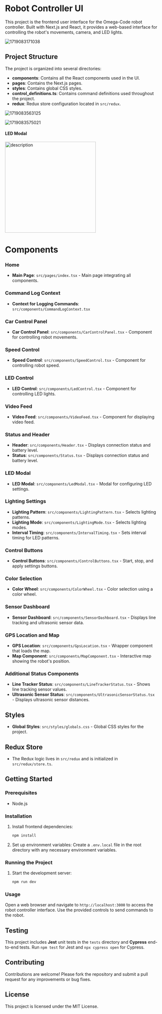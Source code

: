 # Robot Controller UI

This project is the frontend user interface for the Omega-Code robot controller. Built with Next.js and React, it provides a web-based interface for controlling the robot's movements, camera, and LED lights.


![1719083171038](image/README/1719083171038.png)

## Project Structure

The project is organized into several directories:

- **components**: Contains all the React components used in the UI.
- **pages**: Contains the Next.js pages.
- **styles**: Contains global CSS styles.
- **control_definitions.ts**: Contains command definitions used throughout the project.
- **redux**: Redux store configuration located in `src/redux`.


![1719083563125](image/README/1719083563125.png)


![1719083575021](image/README/1719083575021.png)

#### LED Modal

<img src="image/README/1719083688816.png" alt="description" width="300"/>


# Components

### Home

- **Main Page**: `src/pages/index.tsx` - Main page integrating all components.

### Command Log Context

- **Context for Logging Commands**: `src/components/CommandLogContext.tsx`

### Car Control Panel

- **Car Control Panel**: `src/components/CarControlPanel.tsx` - Component for controlling robot movements.

### Speed Control

- **Speed Control**: `src/components/SpeedControl.tsx` - Component for controlling robot speed.

### LED Control

- **LED Control**: `src/components/LedControl.tsx` - Component for controlling LED lights.

### Video Feed

- **Video Feed**: `src/components/VideoFeed.tsx` - Component for displaying video feed.

### Status and Header

- **Header**: `src/components/Header.tsx` - Displays connection status and battery level.
- **Status**: `src/components/Status.tsx` - Displays connection status and battery level.

### LED Modal

- **LED Modal**: `src/components/LedModal.tsx` - Modal for configuring LED settings.

### Lighting Settings

- **Lighting Pattern**: `src/components/LightingPattern.tsx` - Selects lighting patterns.
- **Lighting Mode**: `src/components/LightingMode.tsx` - Selects lighting modes.
- **Interval Timing**: `src/components/IntervalTiming.tsx` - Sets interval timing for LED patterns.

### Control Buttons

- **Control Buttons**: `src/components/ControlButtons.tsx` - Start, stop, and apply settings buttons.

### Color Selection

- **Color Wheel**: `src/components/ColorWheel.tsx` - Color selection using a color wheel.


### Sensor Dashboard

- **Sensor Dashboard**: `src/components/SensorDashboard.tsx` - Displays line tracking and ultrasonic sensor data.

### GPS Location and Map

- **GPS Location**: `src/components/GpsLocation.tsx` - Wrapper component that loads the map.
- **Map Component**: `src/components/MapComponent.tsx` - Interactive map showing the robot's position.

### Additional Status Components

- **Line Tracker Status**: `src/components/LineTrackerStatus.tsx` - Shows line tracking sensor values.
- **Ultrasonic Sensor Status**: `src/components/UltrasonicSensorStatus.tsx` - Displays ultrasonic sensor distances.


## Styles

- **Global Styles**: `src/styles/globals.css` - Global CSS styles for the project.

## Redux Store

- The Redux logic lives in `src/redux` and is initialized in `src/redux/store.ts`.

## Getting Started

### Prerequisites

- Node.js

### Installation

1. Install frontend dependencies:

   ```bash
   npm install
   ```
2. Set up environment variables:
   Create a `.env.local` file in the root directory with any necessary environment variables.

### Running the Project

1. Start the development server:
   ```bash
   npm run dev
   ```

### Usage

Open a web browser and navigate to `http://localhost:3000` to access the robot controller interface. Use the provided controls to send commands to the robot.

## Testing

This project includes **Jest** unit tests in the `tests` directory and **Cypress** end-to-end tests. Run `npm test` for Jest and `npx cypress open` for Cypress.


## Contributing

Contributions are welcome! Please fork the repository and submit a pull request for any improvements or bug fixes.

## License

This project is licensed under the MIT License.

